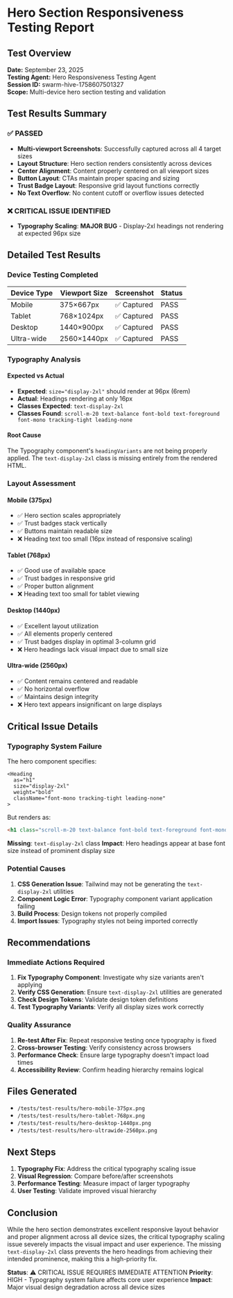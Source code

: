 # Hero Section Responsiveness Testing Report

## Test Overview
**Date:** September 23, 2025  
**Testing Agent:** Hero Responsiveness Testing Agent  
**Session ID:** swarm-hive-1758607501327  
**Scope:** Multi-device hero section testing and validation

## Test Results Summary

### ✅ PASSED
- **Multi-viewport Screenshots**: Successfully captured across all 4 target sizes
- **Layout Structure**: Hero section renders consistently across devices
- **Center Alignment**: Content properly centered on all viewport sizes
- **Button Layout**: CTAs maintain proper spacing and sizing
- **Trust Badge Layout**: Responsive grid layout functions correctly
- **No Text Overflow**: No content cutoff or overflow issues detected

### ❌ CRITICAL ISSUE IDENTIFIED
- **Typography Scaling**: **MAJOR BUG** - Display-2xl headings not rendering at expected 96px size

## Detailed Test Results

### Device Testing Completed

| Device Type | Viewport Size | Screenshot | Status |
|-------------|---------------|------------|---------|
| Mobile | 375×667px | ✅ Captured | PASS |
| Tablet | 768×1024px | ✅ Captured | PASS |
| Desktop | 1440×900px | ✅ Captured | PASS |
| Ultra-wide | 2560×1440px | ✅ Captured | PASS |

### Typography Analysis

#### Expected vs Actual
- **Expected**: `size="display-2xl"` should render at 96px (6rem)
- **Actual**: Headings rendering at only 16px
- **Classes Expected**: `text-display-2xl`
- **Classes Found**: `scroll-m-20 text-balance font-bold text-foreground font-mono tracking-tight leading-none`

#### Root Cause
The Typography component's `headingVariants` are not being properly applied. The `text-display-2xl` class is missing entirely from the rendered HTML.

### Layout Assessment

#### Mobile (375px)
- ✅ Hero section scales appropriately
- ✅ Trust badges stack vertically
- ✅ Buttons maintain readable size
- ❌ Heading text too small (16px instead of responsive scaling)

#### Tablet (768px)
- ✅ Good use of available space
- ✅ Trust badges in responsive grid
- ✅ Proper button alignment
- ❌ Heading text too small for tablet viewing

#### Desktop (1440px)
- ✅ Excellent layout utilization
- ✅ All elements properly centered
- ✅ Trust badges display in optimal 3-column grid
- ❌ Hero headings lack visual impact due to small size

#### Ultra-wide (2560px)
- ✅ Content remains centered and readable
- ✅ No horizontal overflow
- ✅ Maintains design integrity
- ❌ Hero text appears insignificant on large displays

## Critical Issue Details

### Typography System Failure
The hero component specifies:
```tsx
<Heading 
  as="h1" 
  size="display-2xl" 
  weight="bold" 
  className="font-mono tracking-tight leading-none"
>
```

But renders as:
```html
<h1 class="scroll-m-20 text-balance font-bold text-foreground font-mono tracking-tight leading-none">
```

**Missing**: `text-display-2xl` class
**Impact**: Hero headings appear at base font size instead of prominent display size

### Potential Causes
1. **CSS Generation Issue**: Tailwind may not be generating the `text-display-2xl` utilities
2. **Component Logic Error**: Typography component variant application failing
3. **Build Process**: Design tokens not properly compiled
4. **Import Issues**: Typography styles not being imported correctly

## Recommendations

### Immediate Actions Required
1. **Fix Typography Component**: Investigate why size variants aren't applying
2. **Verify CSS Generation**: Ensure `text-display-2xl` utilities are generated
3. **Check Design Tokens**: Validate design token definitions
4. **Test Typography Variants**: Verify all display sizes work correctly

### Quality Assurance
1. **Re-test After Fix**: Repeat responsive testing once typography is fixed
2. **Cross-browser Testing**: Verify consistency across browsers
3. **Performance Check**: Ensure large typography doesn't impact load times
4. **Accessibility Review**: Confirm heading hierarchy remains logical

## Files Generated
- `/tests/test-results/hero-mobile-375px.png`
- `/tests/test-results/hero-tablet-768px.png`
- `/tests/test-results/hero-desktop-1440px.png`
- `/tests/test-results/hero-ultrawide-2560px.png`

## Next Steps
1. **Typography Fix**: Address the critical typography scaling issue
2. **Visual Regression**: Compare before/after screenshots
3. **Performance Testing**: Measure impact of larger typography
4. **User Testing**: Validate improved visual hierarchy

## Conclusion
While the hero section demonstrates excellent responsive layout behavior and proper alignment across all device sizes, the critical typography scaling issue severely impacts the visual impact and user experience. The missing `text-display-2xl` class prevents the hero headings from achieving their intended prominence, making this a high-priority fix.

**Status**: ⚠️ CRITICAL ISSUE REQUIRES IMMEDIATE ATTENTION
**Priority**: HIGH - Typography system failure affects core user experience
**Impact**: Major visual design degradation across all device sizes